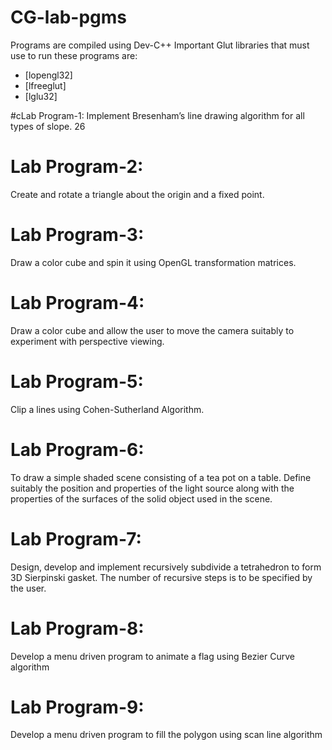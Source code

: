 # CG-lab-pgms
Programs are compiled using Dev-C++
Important Glut libraries that must use to run these programs are:
- [lopengl32]
- [lfreeglut]
- [lglu32]

#cLab Program-1:
Implement Bresenham’s line drawing algorithm for all types of slope. 
26
# Lab Program-2:
Create and rotate a triangle about the origin and a fixed point. 
 
# Lab Program-3:
Draw a color cube and spin it using OpenGL transformation matrices.

# Lab Program-4:
Draw a color cube and allow the user to move the camera suitably to 
experiment with perspective viewing.

# Lab Program-5:
Clip a lines using Cohen-Sutherland Algorithm.

# Lab Program-6:
To draw a simple shaded scene consisting of a tea pot on a table. Define 
suitably the position and properties of the light source along with the 
properties of the surfaces of the solid object used in the scene.

# Lab Program-7:
Design, develop and implement recursively subdivide a tetrahedron to form 
3D Sierpinski gasket. The number of recursive steps is to be specified by 
the user.

# Lab Program-8:
Develop a menu driven program to animate a flag using Bezier Curve 
algorithm 

# Lab Program-9:
Develop a menu driven program to fill the polygon using scan line 
algorithm
